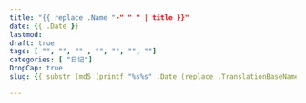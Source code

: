 ```yaml
---
title: "{{ replace .Name "-" " " | title }}"
date: {{ .Date }}
lastmod: 
draft: true
tags: [ "", "", "" , "", "", "", ""]
categories: [ "日记"]
DropCap: true
slug: {{ substr (md5 (printf "%s%s" .Date (replace .TranslationBaseName "-" " " | title))) 4 8 }}

---
```

